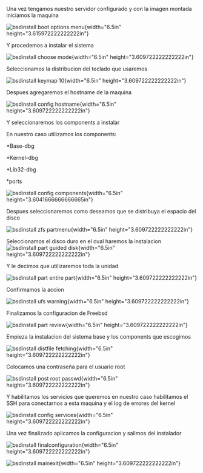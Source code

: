 Una vez tengamos nuestro servidor configurado y con la imagen montada
iniciamos la maquina

![bsdinstall boot options menu](./media/media/image1.png){width="6.5in"
height="3.615972222222222in"}

Y procedemos a instalar el sistema

![bsdinstall choose mode](./media/media/image2.png){width="6.5in"
height="3.609722222222222in"}

Seleccionamos la distribucion del teclado que usaremos

![bsdinstall keymap 10](./media/media/image3.png){width="6.5in"
height="3.609722222222222in"}

Despues agregaremos el hostname de la maquina

![bsdinstall config hostname](./media/media/image4.png){width="6.5in"
height="3.609722222222222in"}

Y seleccionaremos los components a instalar

En nuestro caso utilizamos los components:

\*Base-dbg

\*Kernel-dbg

\*Lib32-dbg

\*ports

![bsdinstall config components](./media/media/image5.png){width="6.5in"
height="3.6041666666666665in"}

Despues seleccionaremos como deseamos que se distribuya el espacio del
disco

![bsdinstall zfs partmenu](./media/media/image6.png){width="6.5in"
height="3.609722222222222in"}

Seleccionamos el disco duro en el cual haremos la
instalacion![bsdinstall part guided
disk](./media/media/image7.png){width="6.5in"
height="3.609722222222222in"}

Y le decimos que utilizaremos toda la unidad

![bsdinstall part entire part](./media/media/image8.png){width="6.5in"
height="3.609722222222222in"}

Confirmamos la accion

![bsdinstall ufs warning](./media/media/image9.png){width="6.5in"
height="3.609722222222222in"}

Finalizamos la configuracion de Freebsd

![bsdinstall part review](./media/media/image10.png){width="6.5in"
height="3.609722222222222in"}

Empieza la instalacion del sistema base y los components que escogimos

![bsdinstall distfile fetching](./media/media/image11.png){width="6.5in"
height="3.609722222222222in"}

Colocamos una contraseña para el usuario root

![bsdinstall post root passwd](./media/media/image12.png){width="6.5in"
height="3.609722222222222in"}

Y habilitamos los servicios que queremos en nuestro caso habilitamos el
SSH para conectarnos a esta maquina y el log de errores del kernel

![bsdinstall config services](./media/media/image13.png){width="6.5in"
height="3.609722222222222in"}

Una vez finalizado aplicamos la configuracion y salimos del instalador

![bsdinstall
finalconfiguration](./media/media/image14.png){width="6.5in"
height="3.609722222222222in"}

![bsdinstall mainexit](./media/media/image15.png){width="6.5in"
height="3.609722222222222in"}
